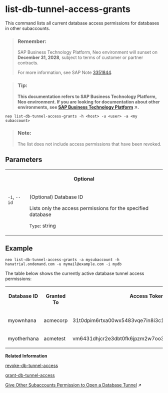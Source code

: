 <!-- loio21e4be85b52448d0ad259a93fd6f51fd -->

# list-db-tunnel-access-grants

This command lists all current database access permissions for databases in other subaccounts.



> ### Remember:  
> SAP Business Technology Platform, Neo environment will sunset on **December 31, 2028**, subject to terms of customer or partner contracts.
> 
> For more information, see SAP Note [3351844](https://me.sap.com/notes/3351844).

> ### Tip:  
> **This documentation refers to SAP Business Technology Platform, Neo environment. If you are looking for documentation about other environments, see [SAP Business Technology Platform](https://help.sap.com/viewer/65de2977205c403bbc107264b8eccf4b/Cloud/en-US/6a2c1ab5a31b4ed9a2ce17a5329e1dd8.html "SAP Business Technology Platform (SAP BTP) is an integrated offering comprised of the following technology portfolios: application development; process automation; integration; data, analytics, and enterprise planning; artificial intelligence. The platform offers users the ability to turn data into business value, compose end-to-end business processes, connect entire IT landscapes, and personalize, build and extend SAP applications. This reduces the overall total cost of ownership maintaining SAP landscapes and third-party software across end-to-end business processes.") :arrow_upper_right:.**



```
neo list-db-tunnel-access-grants -h <host> -u <user> -a <my subaccount>
```

> ### Note:  
> The list does not include access permissions that have been revoked.



## Parameters


<table>
<tr>
<th valign="top" colspan="2">

Optional

</th>
</tr>
<tr>
<td valign="top">

`-i`, `--id`

</td>
<td valign="top">

\(Optional\) Database ID

Lists only the access permissions for the specified database

`Type`: string

</td>
</tr>
</table>



## Example

```
neo list-db-tunnel-access-grants -a mysubaccount -h hanatrial.ondemand.com -u mymail@example.com -i mydb
```

The table below shows the currently active database tunnel access permissions:


<table>
<tr>
<th valign="top">

Database ID

</th>
<th valign="top">

Granted To

</th>
<th valign="top">

Access Token

</th>
</tr>
<tr>
<td valign="top">

myownhana

</td>
<td valign="top">

acmecorp

</td>
<td valign="top">

31t0dpim6rtxa00wx5483vqe7in8i3c1phv759w9oqrutf638l

</td>
</tr>
<tr>
<td valign="top">

myotherhana

</td>
<td valign="top">

acmetest

</td>
<td valign="top">

vm6431dhjcr2e3dbt0fk6jpzm2w7oo3q48yumf1c6uu8b9pt9z

</td>
</tr>
</table>

**Related Information**  


[revoke-db-tunnel-access](revoke-db-tunnel-access-616309e.md "This command revokes database access that has been given to another subaccount.")

[grant-db-tunnel-access](grant-db-tunnel-access-7791e70.md "This command generates a token, which allows the members of another subaccount to access a database using a database tunnel.")

[Give Other Subaccounts Permission to Open a Database Tunnel](https://help.sap.com/viewer/3fa880aa54b74110ae99ad01503fcd60/Cloud/en-US/6efad73a5cfa41b486348b6758a6a391.html "You can allow other subaccounts to open a tunnel to an SAP ASE database database in your subaccount in the Neo environment.") :arrow_upper_right:

